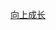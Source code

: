 [向上成长](https://github.com/hiro-9999/blog/blob/master/Books_/books/%E6%9D%82%E4%B9%A6/2021/01/%E5%90%91%E4%B8%8A%E7%94%9F%E9%95%BF.md)
